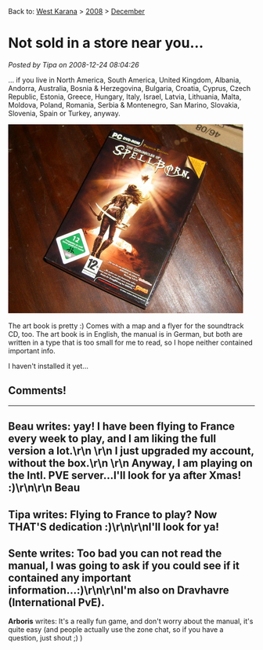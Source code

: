Back to: [West Karana](/posts/westkarana.md) > [2008](/posts/2008/westkarana.md) > [December](./westkarana.md)
# Not sold in a store near you...

*Posted by Tipa on 2008-12-24 08:04:26*

... if you live in North America, South America, United Kingdom, Albania, Andorra, Australia, Bosnia & Herzegovina, Bulgaria, Croatia, Cyprus, Czech Republic, Estonia, Greece, Hungary, Italy, Israel, Latvia, Lithuania, Malta, Moldova, Poland, Romania, Serbia & Montenegro, San Marino, Slovakia, Slovenia, Spain or Turkey, anyway.

![](../../../uploads/2008/12/stp61643.jpg "stp61643")

The art book is pretty :) Comes with a map and a flyer for the soundtrack CD, too. The art book is in English, the manual is in German, but both are written in a type that is too small for me to read, so I hope neither contained important info.

I haven't installed it yet...

## Comments!
---
**Beau** writes: yay! I have been flying to France every week to play, and I am liking the full version a lot.\r\n \r\n I just upgraded my account, without the box.\r\n \r\n Anyway, I am playing on the Intl. PVE server...I'll look for ya after Xmas! :)\r\n\r\n Beau
---
**Tipa** writes: Flying to France to play? Now THAT'S dedication :)\r\n\r\nI'll look for ya!
---
**Sente** writes: Too bad you can not read the manual, I was going to ask if you could see if it contained any important information...:)\r\n\r\nI'm also on Dravhavre (International PvE).
---
**Arboris** writes: It's a really fun game, and don't worry about the manual, it's quite easy (and people actually use the zone chat, so if you have a question, just shout ;) )
